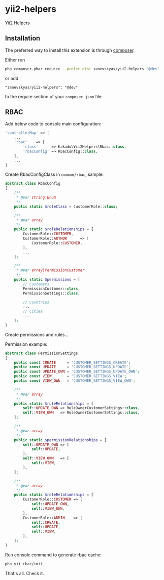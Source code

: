 # yii2-helpers

Yii2 Helpers


## Installation

The preferred way to install this extension is through [composer](http://getcomposer.org/download/).

Either run

```bash
php composer.phar require --prefer-dist zanevskyas/yii2-helpers "@dev"
```

or add

```
"zanevskyas/yii2-helpers": "@dev"
```

to the require section of your `composer.json` file.

## RBAC
Add below code to console main configuration:
```php
'controllerMap' => [
    ...
    'rbac'    => [
        'class'      => Kakadu\Yii2Helpers\Rbac::class,
        'rbacConfig' => RbacConfig::class,
    ],
    ...
]
```

Create RbacConfigClass in `common/rbac`, sample:
```php
abstract class RbacConfig
{
    /**
     * @var string|Enum
     */
    public static $roleClass = CustomerRole::class;

    /**
     * @var array
     */
    public static $roleRelationships = [
        CustomerRole::CUSTOMER,
        CustomerRole::AUTHOR      => [
            CustomerRole::CUSTOMER,
        ],
        ...
    ];

    /**
     * @var array|PermissionCustomer
     */
    public static $permissions = [
        // Customers
        PermissionCustomer::class,
        PermissionSettings::class,

        // Countries
        ...
        // Cities
        ...
    ];
}
```

Create permissions and rules...

Permission example:
```php
abstract class PermissionSettings
{
    public const CREATE     = 'CUSTOMER_SETTINGS_CREATE';
    public const UPDATE     = 'CUSTOMER_SETTINGS_UPDATE';
    public const UPDATE_OWN = 'CUSTOMER_SETTINGS_UPDATE_OWN';
    public const VIEW       = 'CUSTOMER_SETTINGS_VIEW';
    public const VIEW_OWN   = 'CUSTOMER_SETTINGS_VIEW_OWN';

    /**
     * @var array
     */
    public static $ruleRelationships = [
        self::UPDATE_OWN => RuleOwnerCustomerSettings::class,
        self::VIEW_OWN   => RuleOwnerCustomerSettings::class,
    ];

    /**
     * @var array
     */
    public static $permissionRelationships = [
        self::UPDATE_OWN => [
            self::UPDATE,
        ],
        self::VIEW_OWN   => [
            self::VIEW,
        ],
    ];

    /**
     * @var array
     */
    public static $roleRelationships = [
        CustomerRole::CUSTOMER => [
            self::UPDATE_OWN,
            self::VIEW_OWN,
        ],
        CustomerRole::ADMIN    => [
            self::CREATE,
            self::UPDATE,
            self::VIEW,
        ],
    ];
}
```

Run console command to generate rbac cache:
```bash
php yii rbac/init
```

That's all. Check it.